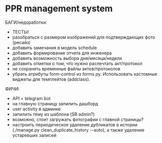 # PPR management system

БАГИ/недоработки:
- ТЕСТЫ!
- разобраться с размером изображений для подтверждающих фото (ресайз)
- добавить замечания в модель schedule
- добавить формирование отчета для инженера
- добавить возможность выбора дня/месяца/недели
- добавить отметки о том, что нужно распечтать акт/протокол
- не сохранять временные файлы актов/протоколов
- убрать атрибуты form-control из forms.py. Использовать кастомные виджеты для темплейтов (addclass).

ФИЧИ:
- API + telegram bot
- на главную страницу запилить дашборд
- user activity в админке
- запилить тему из шаблона (SB admin?)
- возможно, стоит загружать фотографии с главной страницы?
- настроить периодическое удаление дубликатов в истории (./manage.py clean_duplicate_history --auto), а также удаление устаревших записей